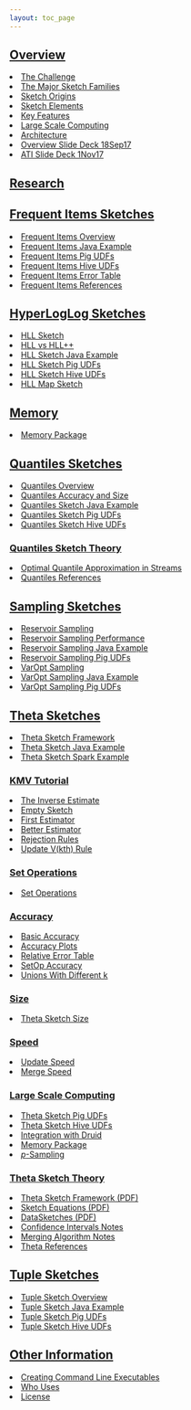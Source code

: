```yaml
---
layout: toc_page
---
```

<link rel="stylesheet" href="/css/toc.css">

<h2 id="overview"><a data-toggle="collapse" class="menu collapsed" href="#collapse_overview">Overview</a></h2>
<div class="collapse" id="collapse_overview">
  <li><a href="{{site.docs_dir}}/TheChallenge.html">The Challenge</a></li>
  <li><a href="{{site.docs_dir}}/MajorSketchFamilies.html">The Major Sketch Families</a></li>
  <li><a href="{{site.docs_dir}}/SketchOrigins.html">Sketch Origins</a></li>
  <li><a href="{{site.docs_dir}}/SketchElements.html">Sketch Elements</a></li>
  <li><a href="{{site.docs_dir}}/KeyFeatures.html">Key Features</a></li>
  <li><a href="{{site.docs_dir}}/LargeScale.html">Large Scale Computing</a></li>
  <li><a href="{{site.docs_dir}}/Architecture.html">Architecture</a></li>
  <li><a href="{{site.docs_pdf_dir}}/DataSketches_deck_Sep2017.pdf">Overview Slide Deck 18Sep17</a></li>
  <li><a href="{{site.docs_pdf_dir}}/DataSketches_ATI_1Nov2017.pdf">ATI Slide Deck 1Nov17</a></li>
</div>

<h2 id="research"><a href="{{site.docs_dir}}/Research.html">Research</a></h2>

<h2 id="frequent-items-sketches"><a data-toggle="collapse" class="menu collapsed" href="#collapse_frequent">Frequent Items Sketches</a></h2>
<div class="collapse" id="collapse_frequent">
  <li><a href="{{site.docs_dir}}/FrequentItems/FrequentItemsOverview.html">Frequent Items Overview</a></li>
  <li><a href="{{site.docs_dir}}/FrequentItems/FrequentItemsJavaExample.html">Frequent Items Java Example</a></li>
  <li><a href="{{site.docs_dir}}/FrequentItems/FrequentItemsPigUDFs.html">Frequent Items Pig UDFs</a></li>
  <li><a href="{{site.docs_dir}}/FrequentItems/FrequentItemsHiveUDFs.html">Frequent Items Hive UDFs</a></li>
  <li><a href="{{site.docs_dir}}/FrequentItems/FrequentItemsErrorTable.html">Frequent Items Error Table</a></li>
  <li><a href="{{site.docs_dir}}/FrequentItems/FrequentItemsReferences.html">Frequent Items References</a></li>
</div>


<h2 id="hll-sketches"><a data-toggle="collapse" class="menu collapsed" href="#collapse_hll">HyperLogLog Sketches</a></h2>
<div class="collapse" id="collapse_hll">
  <li><a href="{{site.docs_dir}}/HLL/HLL.html">HLL Sketch</a></li>
  <li><a href="{{site.docs_dir}}/HLL/Hll_vs_Hllpp.html">HLL vs HLL++</a></li>
  <li><a href="{{site.docs_dir}}/HLL/HllJavaExample.html">HLL Sketch Java Example</a></li>
  <li><a href="{{site.docs_dir}}/HLL/HllPigUDFs.html">HLL Sketch Pig UDFs</a></li>
  <li><a href="{{site.docs_dir}}/HLL/HllHiveUDFs.html">HLL Sketch Hive UDFs</a></li>
  <li><a href="{{site.docs_dir}}/HLL/HllMap.html">HLL Map Sketch</a></li>
</div>

<h2 id="memory-package"><a data-toggle="collapse" class="menu collapsed" href="#collapse_memory">Memory</a></h2>
<div class="collapse" id="collapse_memory">
  <li><a href="{{site.docs_dir}}/Memory/MemoryPackage.html">Memory Package</a></li>
</div>

<h2 id="quantiles-sketches"><a data-toggle="collapse" class="menu collapsed" href="#collapse_quantiles">Quantiles Sketches</a></h2>
<div class="collapse" id="collapse_quantiles">
  <li><a href="{{site.docs_dir}}/Quantiles/QuantilesOverview.html">Quantiles Overview</a></li>
  <li><a href="{{site.docs_dir}}/Quantiles/QuantilesAccuracy.html">Quantiles Accuracy and Size</a></li>
  <li><a href="{{site.docs_dir}}/Quantiles/QuantilesJavaExample.html">Quantiles Sketch Java Example</a></li>
  <li><a href="{{site.docs_dir}}/Quantiles/QuantilesPigUDFs.html">Quantiles Sketch Pig UDFs</a></li>
  <li><a href="{{site.docs_dir}}/Quantiles/QuantilesHiveUDFs.html">Quantiles Sketch Hive UDFs</a></li>

<h3><a data-toggle="collapse" class="menu collapsed" href="#collapse_quantilesTheory">Quantiles Sketch Theory</a></h3>
<div class="collapse" id="collapse_quantilesTheory">
  <li><a href="{{site.docs_pdf_dir}}/Quantiles_KLL.pdf">Optimal Quantile Approximation in Streams</a></li>
  <li><a href="{{site.docs_dir}}/Quantiles/QuantilesReferences.html">Quantiles References</a></li>
</div>
</div>

<h2 id="sampling-sketches"><a data-toggle="collapse" class="menu collapsed" href="#collapse_sampling">Sampling Sketches</a></h2>
<div class="collapse" id="collapse_sampling">
  <li><a href="{{site.docs_dir}}/Sampling/ReservoirSampling.html">Reservoir Sampling</a></li>
  <li><a href="{{site.docs_dir}}/Sampling/ReservoirSamplingPerformance.html">Reservoir Sampling Performance</a></li>
  <li><a href="{{site.docs_dir}}/Sampling/ReservoirSamplingJava.html">Reservoir Sampling Java Example</a></li>
  <li><a href="{{site.docs_dir}}/Sampling/ReservoirSamplingPigUDFs.html">Reservoir Sampling Pig UDFs</a></li>
  <li><a href="{{site.docs_dir}}/Sampling/VarOptSampling.html">VarOpt Sampling</a></li>
  <li><a href="{{site.docs_dir}}/Sampling/VarOptSamplingJava.html">VarOpt Sampling Java Example</a></li>
  <li><a href="{{site.docs_dir}}/Sampling/VarOptPigUDFs.html">VarOpt Sampling Pig UDFs</a></li>
</div>

<h2 id="theta-sketches"><a data-toggle="collapse" class="menu collapsed" href="#collapse_theta">Theta Sketches</a></h2>
<div class="collapse" id="collapse_theta">
  <li><a href="{{site.docs_dir}}/Theta/ThetaSketchFramework.html">Theta Sketch Framework</a></li>
  <li><a href="{{site.docs_dir}}/Theta/ThetaJavaExample.html">Theta Sketch Java Example</a></li>
  <li><a href="{{site.docs_dir}}/Theta/ThetaSparkExample.html">Theta Sketch Spark Example</a></li>

<h3><a data-toggle="collapse" class="menu collapsed" href="#collapse_kmv">KMV Tutorial</a></h3>
<div class="collapse" id="collapse_kmv">
  <li><a href="{{site.docs_dir}}/Theta/InverseEstimate.html">The Inverse Estimate</a></li>
  <li><a href="{{site.docs_dir}}/Theta/KMVempty.html">Empty Sketch</a></li>
  <li><a href="{{site.docs_dir}}/Theta/KMVfirstEst.html">First Estimator</a></li>
  <li><a href="{{site.docs_dir}}/Theta/KMVbetterEst.html">Better Estimator</a></li>
  <li><a href="{{site.docs_dir}}/Theta/KMVrejection.html">Rejection Rules</a></li>
  <li><a href="{{site.docs_dir}}/Theta/KMVupdateVkth.html">Update V(kth) Rule</a></li>
</div>

<h3><a data-toggle="collapse" class="menu collapsed" href="#collapse_set">Set Operations</a></h3>
<div class="collapse" id="collapse_set">
  <li><a href="{{site.docs_dir}}/Theta/ThetaSketchSetOps.html">Set Operations</a></li>
</div>

<h3><a data-toggle="collapse" class="menu collapsed" href="#collapse_accuracy">Accuracy</a></h3>
<div class="collapse" id="collapse_accuracy">
  <li><a href="{{site.docs_dir}}/Theta/ThetaAccuracy.html">Basic Accuracy</a></li>
  <li><a href="{{site.docs_dir}}/Theta/ThetaAccuracyPlots.html">Accuracy Plots</a></li>
  <li><a href="{{site.docs_dir}}/Theta/ThetaErrorTable.html">Relative Error Table</a></li>
  <li><a href="{{site.docs_dir}}/Theta/ThetaSketchSetOpsAccuracy.html">SetOp Accuracy</a></li>
  <li><a href="{{site.docs_dir}}/Theta/AccuracyOfDifferentKUnions.html">Unions With Different k</a></li>
</div>

<h3><a data-toggle="collapse" class="menu collapsed" href="#collapse_size">Size</a></h3>
<div class="collapse" id="collapse_size">
  <li><a href="{{site.docs_dir}}/Theta/ThetaSize.html">Theta Sketch Size</a></li>
</div>

<h3><a data-toggle="collapse" class="menu collapsed" href="#collapse_speed">Speed</a></h3>
<div class="collapse" id="collapse_speed">
  <li><a href="{{site.docs_dir}}/Theta/ThetaUpdateSpeed.html">Update Speed</a></li>
  <li><a href="{{site.docs_dir}}/Theta/ThetaMergeSpeed.html">Merge Speed</a></li>
</div>

<h3><a data-toggle="collapse" class="menu collapsed" href="#collapse_scale">Large Scale Computing</a></h3>
<div class="collapse" id="collapse_scale">
  <li><a href="{{site.docs_dir}}/Theta/ThetaPigUDFs.html">Theta Sketch Pig UDFs</a></li>
  <li><a href="{{site.docs_dir}}/Theta/ThetaHiveUDFs.html">Theta Sketch Hive UDFs</a></li>
  <li><a href="{{site.docs_dir}}/DruidIntegration.html">Integration with Druid</a></li>
  <li><a href="{{site.docs_dir}}/Memory/MemoryPackage.html">Memory Package</a></li>
  <li><a href="{{site.docs_dir}}/Theta/ThetaPSampling.html"><i>p</i>-Sampling</a></li>
</div>

<h3><a data-toggle="collapse" class="menu collapsed" href="#collapse_thetaTheory">Theta Sketch Theory</a></h3>
<div class="collapse" id="collapse_thetaTheory">
  <li><a href="{{site.docs_pdf_dir}}/ThetaSketchFramework.pdf">Theta Sketch Framework (PDF)</a></li>
  <li><a href="{{site.docs_pdf_dir}}/SketchEquations.pdf">Sketch Equations (PDF)</a></li>
  <li><a href="{{site.docs_pdf_dir}}/DataSketches.pdf">DataSketches (PDF)</a></li>
  <li><a href="{{site.docs_dir}}/Theta/ThetaConfidenceIntervals.html">Confidence Intervals Notes</a></li>
  <li><a href="{{site.docs_dir}}/Theta/ThetaMergingAlgorithm.html">Merging Algorithm Notes</a></li>
  <li><a href="{{site.docs_dir}}/Theta/ThetaReferences.html">Theta References</a></li>
</div>
</div>

<h2 id="tuple-sketches"><a data-toggle="collapse" class="menu collapsed" href="#collapse_tuple">Tuple Sketches</a></h2>
<div class="collapse" id="collapse_tuple">
  <li><a href="{{site.docs_dir}}/Tuple/TupleOverview.html">Tuple Sketch Overview</a></li>
  <li><a href="{{site.docs_dir}}/Tuple/TupleJavaExample.html">Tuple Sketch Java Example</a></li>
  <li><a href="{{site.docs_dir}}/Tuple/TuplePigUDFs.html">Tuple Sketch Pig UDFs</a></li>
  <li><a href="{{site.docs_dir}}/Tuple/TupleHiveUDFs.html">Tuple Sketch Hive UDFs</a></li>
</div>

<h2 id="other-information"><a data-toggle="collapse" class="menu collapsed" href="#collapse_other">Other Information</a></h2>
<div class="collapse" id="collapse_other">
  <li><a href="{{site.docs_dir}}/CommandLine/CommandLine.html">Creating Command Line Executables</a></li>
  <li><a href="{{site.docs_dir}}/WhoUses.html">Who Uses</a></li>
  <li><a href="/LICENSE.html">License</a></li>
<!-- * [Endorsements](endorsements.html) -->
</div>
